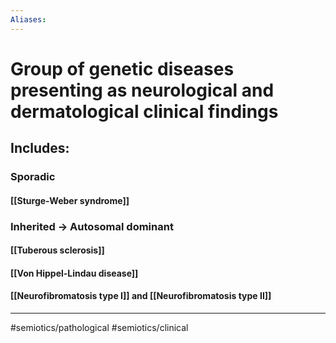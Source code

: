 ```yaml
---
Aliases: 
---
```

# Group of genetic diseases presenting as neurological and dermatological clinical findings 
## Includes:
### Sporadic
#### [[Sturge-Weber syndrome]]
### Inherited -> Autosomal dominant
#### [[Tuberous sclerosis]]
#### [[Von Hippel-Lindau disease]]
#### [[Neurofibromatosis type I]] and [[Neurofibromatosis type II]]
---
#semiotics/pathological #semiotics/clinical 